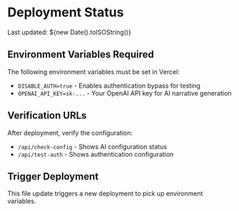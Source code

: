 # Deployment Status

Last updated: ${new Date().toISOString()}

## Environment Variables Required

The following environment variables must be set in Vercel:

- `DISABLE_AUTH=true` - Enables authentication bypass for testing
- `OPENAI_API_KEY=sk-...` - Your OpenAI API key for AI narrative generation

## Verification URLs

After deployment, verify the configuration:
- `/api/check-config` - Shows AI configuration status
- `/api/test-auth` - Shows authentication configuration

## Trigger Deployment
This file update triggers a new deployment to pick up environment variables.